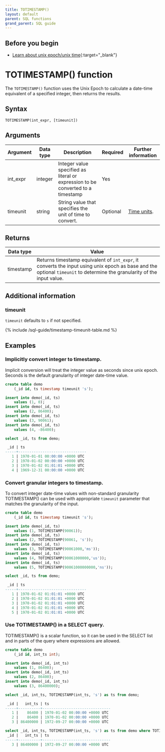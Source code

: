 ```yaml
---
title: TOTIMESTAMP()
layout: default
parent: SQL functions
grand_parent: SQL guide
---
```

## Before you begin
* [Learn about unix epoch/unix time](https://en.wikipedia.org/wiki/Unix_time){:target="_blank"}

# TOTIMESTAMP() function

The `TOTIMESTAMP()` function uses the Unix Epoch to calculate a date-time equivalent of a specified integer, then returns the results.

## Syntax

```
TOTIMESTAMP(int_expr, [timeunit])
```

## Arguments

| Argument | Data type | Description | Required | Further information |
|---|---|---|---|---|
| int_expr | integer | Integer value specified as literal or expression to be converted to a timestamp | Yes | |
| timeunit | string | String value that specifies the unit of time to convert. | Optional | [Time units](#additional-information).|

## Returns

| Data type | Value |
|---|---|
| timestamp | Returns timestamp equivalent of `int_expr`, it converts the input using unix epoch as base and the optional `timeunit` to determine the granularity of the input value. |

## Additional information

### timeunit

`timeunit` defaults to `s` if not specified.

{% include /sql-guide/timestamp-timeunit-table.md %}

## Examples

### Implicitly convert integer to timestamp. 
Implicit conversion will treat the integer value as seconds since unix epoch. Seconds is the default granularity of integer date-time value.

```sql
create table demo
    (_id id, ts timestamp timeunit 's');

insert into demo(_id, ts)
    values (1, 0);
insert into demo(_id, ts)
    values (2, 86400);    
insert into demo(_id, ts)
    values (3, 90061);
insert into demo(_id, ts)
    values (4, -86400);

select _id, ts from demo;

 _id | ts                            
-----+-------------------------------
   1 | 1970-01-01 00:00:00 +0000 UTC 
   2 | 1970-01-02 00:00:00 +0000 UTC 
   3 | 1970-01-02 01:01:01 +0000 UTC 
   4 | 1969-12-31 00:00:00 +0000 UTC 
```

### Convert granular integers to timestamp.
To convert integer date-time values with non-standard granularity TOTIMESTAMP() can be used with appropriate `timeunit` parameter that matches the granularity of the input. 

```sql
create table demo
    (_id id, ts timestamp timeunit 's');

insert into demo(_id, ts)
    values (1, TOTIMESTAMP(90061));
insert into demo(_id, ts)
    values (2, TOTIMESTAMP(90061, 's'));
insert into demo(_id, ts)
    values (3, TOTIMESTAMP(90061000,'ms'));    
insert into demo(_id, ts)
    values (4, TOTIMESTAMP(90061000000,'us'));   
insert into demo(_id, ts)
    values (5, TOTIMESTAMP(90061000000000,'ns'));   

select _id, ts from demo;

 _id | ts                            
-----+-------------------------------
   1 | 1970-01-02 01:01:01 +0000 UTC 
   2 | 1970-01-02 01:01:01 +0000 UTC 
   3 | 1970-01-02 01:01:01 +0000 UTC 
   4 | 1970-01-02 01:01:01 +0000 UTC 
   5 | 1970-01-02 01:01:01 +0000 UTC 
```
### Use TOTIMESTAMP() in a SELECT query.
TOTIMESTAMP() is a scalar function, so it can be used in the SELECT list and in parts of the query where expressions are allowed. 

```sql
create table demo
    (_id id, int_ts int);

insert into demo(_id, int_ts)
    values (1, 86400);
insert into demo(_id, int_ts)
    values (2, 86400);
insert into demo(_id, int_ts)
    values (3, 86400000);

select _id, int_ts, TOTIMESTAMP(int_ts, 's') as ts from demo;

 _id |   int_ts | ts                            
-----+----------+-------------------------------
   1 |    86400 | 1970-01-02 00:00:00 +0000 UTC 
   2 |    86400 | 1970-01-02 00:00:00 +0000 UTC 
   3 | 86400000 | 1972-09-27 00:00:00 +0000 UTC 

select _id, int_ts, TOTIMESTAMP(int_ts, 's') as ts from demo where TOTIMESTAMP(int_ts, 's')>'1970-01-02T00:00:00Z';
 _id |   int_ts | ts                            
-----+----------+-------------------------------
   3 | 86400000 | 1972-09-27 00:00:00 +0000 UTC 

```
